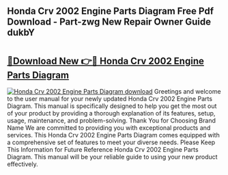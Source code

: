 ## Honda Crv 2002 Engine Parts Diagram Free Pdf Download - Part-zwg New Repair Owner Guide dukbY

# <h2><a href="http://dfu7fki.blite.top/?on=Honda+Crv+2002+Engine+Parts+Diagram">🔗Download New 👉🔴 Honda Crv 2002 Engine Parts Diagram</a></h2>

[![Honda Crv 2002 Engine Parts Diagram download](https://i.imgur.com/lujVjoI.png)](http://dfu7fki.blite.top/?on=Honda+Crv+2002+Engine+Parts+Diagram)
Greetings and welcome to the user manual for your newly updated Honda Crv 2002 Engine Parts Diagram. This manual is specifically designed to help you get the most out of your product by providing a thorough explanation of its features, setup, usage, maintenance, and problem-solving. Thank You for Choosing Brand Name We are committed to providing you with exceptional products and services. This Honda Crv 2002 Engine Parts Diagram comes equipped with a comprehensive set of features to meet your diverse needs. Please Keep This Information for Future Reference Honda Crv 2002 Engine Parts Diagram. This manual will be your reliable guide to using your new product effectively.
